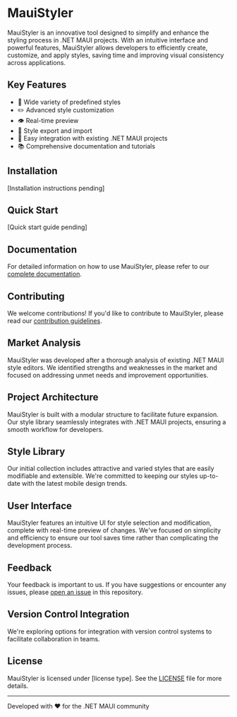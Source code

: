 # MauiStyler

MauiStyler is an innovative tool designed to simplify and enhance the styling process in .NET MAUI projects. With an intuitive interface and powerful features, MauiStyler allows developers to efficiently create, customize, and apply styles, saving time and improving visual consistency across applications.

## Key Features

- 🎨 Wide variety of predefined styles
- ✏️ Advanced style customization
- 👁️ Real-time preview
- 💾 Style export and import
- 🔌 Easy integration with existing .NET MAUI projects
- 📚 Comprehensive documentation and tutorials

## Installation

[Installation instructions pending]

## Quick Start

[Quick start guide pending]

## Documentation

For detailed information on how to use MauiStyler, please refer to our [complete documentation](link-to-documentation).

## Contributing

We welcome contributions! If you'd like to contribute to MauiStyler, please read our [contribution guidelines](link-to-CONTRIBUTING.md).

## Market Analysis

MauiStyler was developed after a thorough analysis of existing .NET MAUI style editors. We identified strengths and weaknesses in the market and focused on addressing unmet needs and improvement opportunities.

## Project Architecture

MauiStyler is built with a modular structure to facilitate future expansion. Our style library seamlessly integrates with .NET MAUI projects, ensuring a smooth workflow for developers.

## Style Library

Our initial collection includes attractive and varied styles that are easily modifiable and extensible. We're committed to keeping our styles up-to-date with the latest mobile design trends.

## User Interface

MauiStyler features an intuitive UI for style selection and modification, complete with real-time preview of changes. We've focused on simplicity and efficiency to ensure our tool saves time rather than complicating the development process.

## Feedback

Your feedback is important to us. If you have suggestions or encounter any issues, please [open an issue](link-to-issues) in this repository.

## Version Control Integration

We're exploring options for integration with version control systems to facilitate collaboration in teams.

## License

MauiStyler is licensed under [license type]. See the [LICENSE](link-to-LICENSE) file for more details.

---

Developed with ❤️ for the .NET MAUI community
